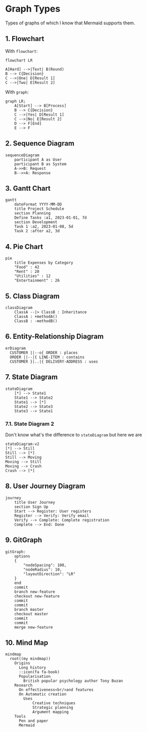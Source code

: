 # Graph Types
Types of graphs of which I know that Mermaid supports them.

## 1. Flowchart
With `flowchart`:
```mermaid
flowchart LR

A[Hard] -->|Text| B(Round)
B --> C{Decision}
C -->|One| D[Result 1]
C -->|Two| E[Result 2]
```

With `graph`:
```mermaid
graph LR;
    A[Start] --> B[Process]
    B --> C{Decision}
    C -->|Yes| D[Result 1]
    C -->|No| E[Result 2]
    D --> F[End]
    E --> F
```

## 2. Sequence Diagram
```mermaid
sequenceDiagram
    participant A as User
    participant B as System
    A->>B: Request
    B-->>A: Response
```

## 3. Gantt Chart
```mermaid
gantt
    dateFormat YYYY-MM-DD
    title Project Schedule
    section Planning
    Define Tasks :a1, 2023-01-01, 7d
    section Development
    Task 1 :a2, 2023-01-08, 5d
    Task 2 :after a2, 3d
```

## 4. Pie Chart
```mermaid
pie
    title Expenses by Category
    "Food" : 42
    "Rent" : 20
    "Utilities" : 12
    "Entertainment" : 26
```

## 5. Class Diagram
```mermaid
classDiagram
    ClassA --|> ClassB : Inheritance
    ClassA : +methodA()
    ClassB : -methodB()
```

## 6. Entity-Relationship Diagram
```mermaid
erDiagram
  CUSTOMER ||--o{ ORDER : places
  ORDER ||--|{ LINE-ITEM : contains
  CUSTOMER }|..|{ DELIVERY-ADDRESS : uses
```

## 7. State Diagram
```mermaid
stateDiagram
    [*] --> State1
    State1 --> State2
    State1 --> [*]
    State2 --> State3
    State3 --> State1
```

### 7.1. State Diagram 2
Don't know what's the difference to `stateDiagram` but here we are
```mermaid
stateDiagram-v2
[*] --> Still
Still --> [*]
Still --> Moving
Moving --> Still
Moving --> Crash
Crash --> [*]
```

## 8. User Journey Diagram
```mermaid
journey
    title User Journey
    section Sign Up
    Start --> Register: User registers
    Register --> Verify: Verify email
    Verify --> Complete: Complete registration
    Complete --> End: Done
```


## 9. GitGraph
```mermaid
gitGraph:
    options
    {
        "nodeSpacing": 100,
        "nodeRadius": 10,
        "layoutDirection": "LR"
    }
    end
    commit
    branch new-feature
    checkout new-feature
    commit
    commit
    branch master
    checkout master
    commit
    commit
    merge new-feature
```

## 10. Mind Map
```mermaid
mindmap
  root((my mindmap))
    Origins
      Long history
      ::icon(fa fa-book)
      Popularisation
        British popular psychology author Tony Buzan
    Research
      On effectiveness<br/>and features
      On Automatic creation
        Uses
            Creative techniques
            Strategic planning
            Argument mapping
    Tools
      Pen and paper
      Mermaid
```
